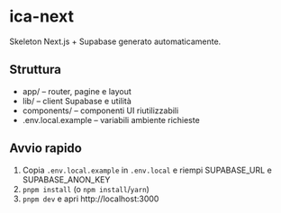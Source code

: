 # ica-next

Skeleton Next.js + Supabase generato automaticamente.

## Struttura
- app/ – router, pagine e layout
- lib/ – client Supabase e utilità
- components/ – componenti UI riutilizzabili
- .env.local.example – variabili ambiente richieste

## Avvio rapido
1. Copia `.env.local.example` in `.env.local` e riempi SUPABASE_URL e SUPABASE_ANON_KEY
2. `pnpm install` (o `npm install`/`yarn`)
3. `pnpm dev` e apri http://localhost:3000
